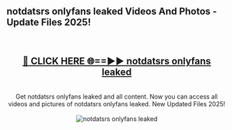 <h2>notdatsrs onlyfans leaked Videos And Photos - Update Files 2025!</h2>
<br>
<div align="center">
<h2><a href="https://top-ai-tools.click/QrbHav" rel="nofollow">🔴 CLICK HERE 🌐==►► notdatsrs onlyfans leaked</a></h2>
<br>
Get notdatsrs onlyfans leaked and all content. Now you can access all videos and pictures of notdatsrs onlyfans leaked. New Updated Files 2025!
<br>
<br>
<a href="https://top-ai-tools.click/QrbHav" rel="nofollow" data-target="animated-image.originalLink"><img src="https://i.ibb.co.com/WyWwxjT/player-gif2.gif" alt="notdatsrs onlyfans leaked" style="max-width: 100%; display: inline-block;" data-target="animated-image.originalImage"></a>
</div>
<br>